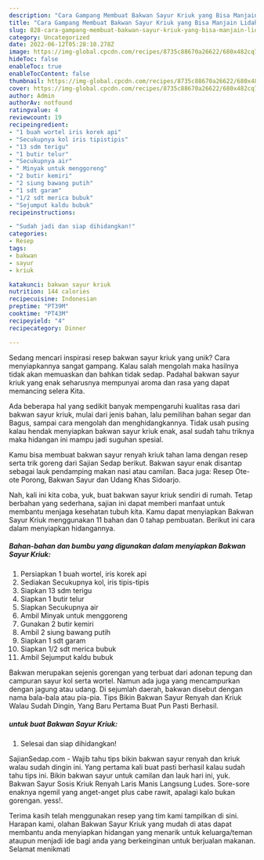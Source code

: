 ```yaml
---
description: "Cara Gampang Membuat Bakwan Sayur Kriuk yang Bisa Manjain Lidah"
title: "Cara Gampang Membuat Bakwan Sayur Kriuk yang Bisa Manjain Lidah"
slug: 828-cara-gampang-membuat-bakwan-sayur-kriuk-yang-bisa-manjain-lidah
category: Uncategorized
date: 2022-06-12T05:28:10.278Z
image: https://img-global.cpcdn.com/recipes/8735c88670a26622/680x482cq70/bakwan-sayur-kriuk-foto-resep-utama.jpg
hideToc: false
enableToc: true
enableTocContent: false
thumbnail: https://img-global.cpcdn.com/recipes/8735c88670a26622/680x482cq70/bakwan-sayur-kriuk-foto-resep-utama.jpg
cover: https://img-global.cpcdn.com/recipes/8735c88670a26622/680x482cq70/bakwan-sayur-kriuk-foto-resep-utama.jpg
author: Admin
authorAv: notfound
ratingvalue: 4
reviewcount: 19
recipeingredient:
- "1 buah wortel iris korek api"
- "Secukupnya kol iris tipistipis"
- "13 sdm terigu"
- "1 butir telur"
- "Secukupnya air"
- " Minyak untuk menggoreng"
- "2 butir kemiri"
- "2 siung bawang putih"
- "1 sdt garam"
- "1/2 sdt merica bubuk"
- "Sejumput kaldu bubuk"
recipeinstructions:

- "Sudah jadi dan siap dihidangkan!"
categories:
- Resep
tags:
- bakwan
- sayur
- kriuk

katakunci: bakwan sayur kriuk 
nutrition: 144 calories
recipecuisine: Indonesian
preptime: "PT39M"
cooktime: "PT43M"
recipeyield: "4"
recipecategory: Dinner

---
```





Sedang mencari inspirasi resep bakwan sayur kriuk yang unik? Cara menyiapkannya sangat gampang. Kalau salah mengolah maka hasilnya tidak akan memuaskan dan bahkan tidak sedap. Padahal bakwan sayur kriuk yang enak seharusnya mempunyai aroma dan rasa yang dapat memancing selera Kita.





Ada beberapa hal yang sedikit banyak mempengaruhi kualitas rasa dari bakwan sayur kriuk, mulai dari jenis bahan, lalu pemilihan bahan segar dan Bagus, sampai cara mengolah dan menghidangkannya. Tidak usah pusing kalau hendak menyiapkan bakwan sayur kriuk enak,      asal sudah tahu triknya maka hidangan ini mampu jadi suguhan spesial.














Kamu bisa membuat bakwan sayur renyah kriuk tahan lama dengan resep serta trik goreng dari Sajian Sedap berikut. Bakwan sayur enak disantap sebagai lauk pendamping makan nasi atau camilan. Baca juga: Resep Ote-ote Porong, Bakwan Sayur dan Udang Khas Sidoarjo.






Nah, kali ini kita coba, yuk, buat bakwan sayur kriuk sendiri di rumah. Tetap berbahan yang sederhana, sajian ini dapat memberi manfaat untuk membantu menjaga kesehatan tubuh kita. Kamu dapat menyiapkan Bakwan Sayur Kriuk menggunakan 11 bahan dan 0 tahap pembuatan. Berikut ini cara dalam menyiapkan hidangannya.

<!--inarticleads1-->

##### Bahan-bahan dan bumbu yang digunakan dalam menyiapkan Bakwan Sayur Kriuk:

1. Persiapkan 1 buah wortel, iris korek api
1. Sediakan Secukupnya kol, iris tipis-tipis
1. Siapkan 13 sdm terigu
1. Siapkan 1 butir telur
1. Siapkan Secukupnya air
1. Ambil  Minyak untuk menggoreng
1. Gunakan 2 butir kemiri
1. Ambil 2 siung bawang putih
1. Siapkan 1 sdt garam
1. Siapkan 1/2 sdt merica bubuk
1. Ambil Sejumput kaldu bubuk


Bakwan merupakan sejenis gorengan yang terbuat dari adonan tepung dan campuran sayur kol serta wortel. Namun ada juga yang mencampurkan dengan jagung atau udang. Di sejumlah daerah, bakwan disebut dengan nama bala-bala atau pia-pia. Tips Bikin Bakwan Sayur Renyah dan Kriuk Walau Sudah Dingin, Yang Baru Pertama Buat Pun Pasti Berhasil. 

<!--inarticleads2-->

#####  untuk buat Bakwan Sayur Kriuk:


1. Selesai dan siap dihidangkan!

SajianSedap.com - Wajib tahu tips bikin bakwan sayur renyah dan kriuk walau sudah dingin ini. Yang pertama kali buat pasti berhasil kalau sudah tahu tips ini. Bikin bakwan sayur untuk camilan dan lauk hari ini, yuk. Bakwan Sayur Sosis Kriuk Renyah Laris Manis Langsung Ludes. Sore-sore enaknya ngemil yang anget-anget plus cabe rawit, apalagi kalo bukan gorengan. yess!. 

Terima kasih telah menggunakan resep yang tim kami tampilkan di sini. Harapan kami, olahan Bakwan Sayur Kriuk yang mudah di atas dapat membantu anda menyiapkan hidangan yang menarik untuk keluarga/teman ataupun menjadi ide bagi anda yang berkeinginan untuk berjualan makanan. Selamat menikmati
